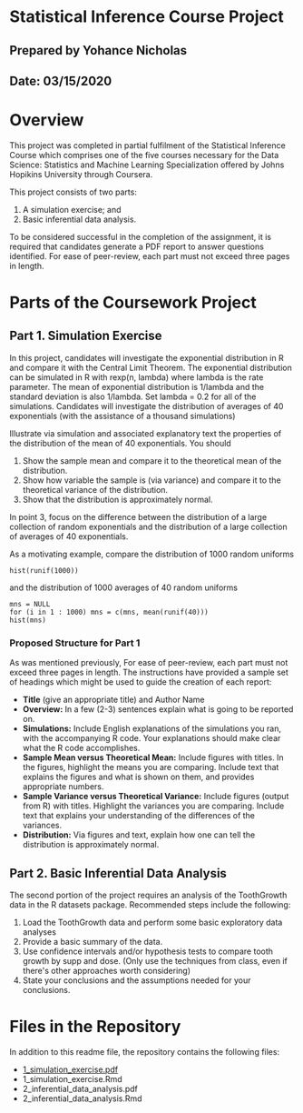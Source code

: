 # Statistical Inference Course Project
## Prepared by Yohance Nicholas
## Date: 03/15/2020

# Overview
This project was completed in partial fulfilment of the Statistical Inference Course which comprises one of the five courses necessary for the Data Science: Statistics and Machine Learning Specialization offered by Johns Hopikins University through Coursera.

This project consists of two parts:

1. A simulation exercise; and 
2. Basic inferential data analysis.

To be considered successful in the completion of the assignment, it is required that candidates generate a PDF report to answer questions identified. For ease of peer-review, each part must not exceed three pages in length.  

# Parts of the Coursework Project
## Part 1. Simulation Exercise

In this project, candidates will investigate the exponential distribution in R and compare it with the Central Limit Theorem. The exponential distribution can be simulated in R with rexp(n, lambda) where lambda is the rate parameter. The mean of exponential distribution is 1/lambda and the standard deviation is also 1/lambda. Set lambda = 0.2 for all of the simulations. Candidates will investigate the distribution of averages of 40 exponentials (with the assistance of a thousand simulations)

Illustrate via simulation and associated explanatory text the properties of the distribution of the mean of 40 exponentials. You should

1. Show the sample mean and compare it to the theoretical mean of the distribution.
2. Show how variable the sample is (via variance) and compare it to the theoretical variance of the distribution.
3. Show that the distribution is approximately normal.

In point 3, focus on the difference between the distribution of a large collection of random exponentials and the distribution of a large collection of averages of 40 exponentials.

As a motivating example, compare the distribution of 1000 random uniforms

```{r}
hist(runif(1000))
```


and the distribution of 1000 averages of 40 random uniforms  

```{r}
mns = NULL
for (i in 1 : 1000) mns = c(mns, mean(runif(40)))
hist(mns)
```

### Proposed Structure for Part 1

As was mentioned previously, For ease of peer-review, each part must not exceed three pages in length. The instructions have provided a sample set of headings which might be used to guide the creation of each report:

* **Title** (give an appropriate title) and Author Name
* **Overview:**  In a few (2-3) sentences explain what is going to be reported on.
* **Simulations:** Include English explanations of the simulations you ran, with the accompanying R code. Your explanations should make clear what the R code accomplishes.
* **Sample Mean versus Theoretical Mean:** Include figures with titles. In the figures, highlight the means you are comparing. Include text that explains the figures and what is shown on them, and provides appropriate numbers.
* **Sample Variance versus Theoretical Variance:** Include figures (output from R) with titles. Highlight the variances you are comparing. Include text that explains your understanding of the differences of the variances.
* **Distribution:** Via figures and text, explain how one can tell the distribution is approximately normal.

## Part 2. Basic Inferential Data Analysis

The second portion of the project requires an analysis of the ToothGrowth data in the R datasets package. Recommended steps include the following:

1. Load the ToothGrowth data and perform some basic exploratory data analyses
2. Provide a basic summary of the data.
3. Use confidence intervals and/or hypothesis tests to compare tooth growth by supp and dose. (Only use the techniques from class, even if there's other approaches worth considering)
4. State your conclusions and the assumptions needed for your conclusions.

# Files in the Repository

In addition to this readme file, the repository contains the following files:

* [1_simulation_exercise.pdf](https://docs.google.com/spreadsheets/d/1avGWWl1J19O_Zm0NGTGy2E-fOG05i4ljRfjl87P7FiA/htmlview?ts=5e5e9222&sle=true#gid=0)
* 1_simulation_exercise.Rmd
* 2_inferential_data_analysis.pdf
* 2_inferential_data_analysis.Rmd
